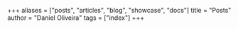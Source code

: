 +++
aliases = ["posts", "articles", "blog", "showcase", "docs"]
title = "Posts"
author = "Daniel Oliveira"
tags = ["index"]
+++
